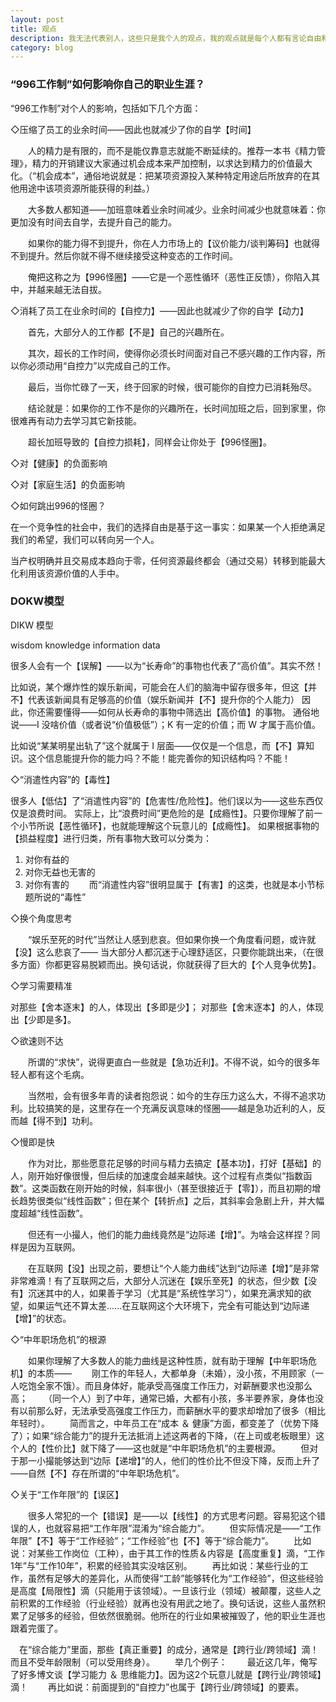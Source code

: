 ```yaml
---
layout: post
title: 观点
description: 我无法代表别人，这些只是我个人的观点，我的观点就是每个人都有言论自由和接纳他人不同观点的义务。
category: blog
---
```


### “996工作制”如何影响你自己的职业生涯？
“996工作制”对个人的影响，包括如下几个方面：

◇压缩了员工的业余时间——因此也就减少了你的自学【时间】
    
　　人的精力是有限的，而不是能仅靠意志就能不断延续的。推荐一本书《精力管理》，精力的开销建议大家通过机会成本来严加控制，以求达到精力的价值最大化。（“机会成本”，通俗地说就是：把某项资源投入某种特定用途后所放弃的在其他用途中该项资源所能获得的利益。）

　　大多数人都知道——加班意味着业余时间减少。业余时间减少也就意味着：你更加没有时间去自学，去提升自己的能力。

　　如果你的能力得不到提升，你在人力市场上的【议价能力/谈判筹码】也就得不到提升。然后你就不得不继续接受这种变态的工作时间。

　　俺把这称之为【996怪圈】——它是一个恶性循环（恶性正反馈），你陷入其中，并越来越无法自拔。

◇消耗了员工在业余时间的【自控力】——因此也就减少了你的自学【动力】

　　首先，大部分人的工作都【不是】自己的兴趣所在。

　　其次，超长的工作时间，使得你必须长时间面对自己不感兴趣的工作内容，所以你必须动用“自控力”以完成自己的工作。

　　最后，当你忙碌了一天，终于回家的时候，很可能你的自控力已消耗殆尽。

　　结论就是：如果你的工作不是你的兴趣所在，长时间加班之后，回到家里，你很难再有动力去学习其它新技能。

　　超长加班导致的【自控力损耗】，同样会让你处于【996怪圈】。

◇对【健康】的负面影响

◇对【家庭生活】的负面影响

◇如何跳出996的怪圈？

在一个竞争性的社会中，我们的选择自由是基于这一事实：如果某一个人拒绝满足我们的希望，我们可以转向另一个人。

当产权明确并且交易成本趋向于零，任何资源最终都会（通过交易）转移到能最大化利用该资源价值的人手中。

### DOKW模型
DIKW 模型

wisdom
knowledge
information
data

很多人会有一个【误解】——以为“长寿命”的事物也代表了“高价值”。其实不然！

比如说，某个爆炸性的娱乐新闻，可能会在人们的脑海中留存很多年，但这【并不】代表该新闻具有足够高的价值（娱乐新闻并【不】提升你的个人能力）
因此，你还需要懂得——如何从长寿命的事物中筛选出【高价值】的事物。
通俗地说——I 没啥价值（或者说“价值极低”）；K 有一定的价值；而 W 才属于高价值。

比如说“某某明星出轨了”这个就属于 I 层面——仅仅是一个信息，而【不】算知识。这个信息能提升你的能力吗？不能！能完善你的知识结构吗？不能！

◇“消遣性内容”的【毒性】

很多人【低估】了“消遣性内容”的【危害性/危险性】。他们误以为——这些东西仅仅是浪费时间。
实际上，比“浪费时间”更危险的是【成瘾性】。只要你理解了前一个小节所说【恶性循环】，也就能理解这个玩意儿的【成瘾性】。
如果根据事物的【损益程度】进行归类，所有事物大致可以分类为：
1. 对你有益的
2. 对你无益也无害的
3. 对你有害的
　　而“消遣性内容”很明显属于【有害】的这类，也就是本小节标题所说的“毒性”

◇换个角度思考

　　“娱乐至死的时代”当然让人感到悲哀。但如果你换一个角度看问题，或许就【没】这么悲哀了——
当大部分人都沉迷于心理舒适区，只要你能跳出来，（在很多方面）你都更容易脱颖而出。换句话说，你就获得了巨大的【个人竞争优势】。


◇学习需要精准

对那些【舍本逐末】的人，体现出【多即是少】；
对那些【舍末逐本】的人，体现出【少即是多】。

◇欲速则不达

　　所谓的“求快”，说得更直白一些就是【急功近利】。不得不说，如今的很多年轻人都有这个毛病。

　　当然啦，会有很多年青的读者抱怨说：如今的生存压力这么大，不得不追求功利。比较搞笑的是，这里存在一个充满反讽意味的怪圈——越是急功近利的人，反而越【得不到】功利。

◇慢即是快

　　作为对比，那些愿意花足够的时间与精力去搞定【基本功】，打好【基础】的人，刚开始好像很慢，但后续的加速度会越来越快。这个过程有点类似“指数函数”。这类函数在刚开始的时候，斜率很小（甚至很接近于【零】），而且初期的增长趋势很类似“线性函数”；但在某个【转折点】之后，其斜率会急剧上升，并大幅度超越“线性函数”。

　　但还有一小撮人，他们的能力曲线竟然是“边际递【增】”。为啥会这样捏？同样是因为互联网。

　　在互联网【没】出现之前，要想让“个人能力曲线”达到“边际递【增】”是非常非常难滴！有了互联网之后，大部分人沉迷在【娱乐至死】的状态，但少数【没有】沉迷其中的人，如果善于学习（尤其是“系统性学习”），如果充满求知的欲望，如果运气还不算太差......在互联网这个大环境下，完全有可能达到“边际递【增】”的状态。

◇“中年职场危机”的根源

　　如果你理解了大多数人的能力曲线是这种性质，就有助于理解【中年职场危机】的本质——
　　刚工作的年轻人，大都单身（未婚），没小孩，不用顾家（一人吃饱全家不饿）。而且身体好，能承受高强度工作压力，对薪酬要求也没那么高；
　　（同一个人）到了中年，通常已婚，大都有小孩，多半要养家，身体也没有以前那么好，无法承受高强度工作压力，而薪酬水平的要求却增加了很多（相比年轻时）。
　　简而言之，中年员工在“成本 ＆ 健康”方面，都变差了（优势下降了）；如果“综合能力”的提升无法抵消上述这两者的下降，（在上司或老板眼里）这个人的【性价比】就下降了——这也就是“中年职场危机”的主要根源。
　　但对于那一小撮能够达到“边际【递增】”的人，他们的性价比不但没下降，反而上升了——自然【不】存在所谓的“中年职场危机”。

◇关于“工作年限”的【误区】

　　很多人常犯的一个【错误】是——以【线性】的方式思考问题。容易犯这个错误的人，也就容易把“工作年限”混淆为“综合能力”。
　　但实际情况是——“工作年限”【不】等于“工作经验”；“工作经验”也【不】等于“综合能力”。
　　比如说：对某些工作岗位（工种），由于其工作的性质＆内容是【高度重复】滴，“工作1年”与“工作10年”，积累的经验其实没啥区别。
　　再比如说：某些行业的工作，虽然有足够大的差异化，从而使得“工龄”能够转化为“工作经验”，但这些经验是高度【局限性】滴（只能用于该领域）。一旦该行业（领域）被颠覆，这些人之前积累的工作经验（行业经验）就再也没有用武之地了。换句话说，这些人虽然积累了足够多的经验，但依然很脆弱。他所在的行业如果被摧毁了，他的职业生涯也跟着完蛋了。

　在“综合能力”里面，那些【真正重要】的成分，通常是【跨行业/跨领域】滴！而且不受年龄限制（可以受用终身）。
　　举几个例子：
　　最近这几年，俺写了好多博文谈【学习能力 ＆ 思维能力】。因为这2个玩意儿就是【跨行业/跨领域】滴！
　　再比如说：前面提到的“自控力”也属于【跨行业/跨领域】的要素。


